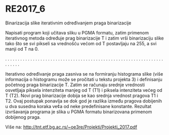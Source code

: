 # RE2017_6
Binarizacija slike iterativnim određivanjem praga binarizacije


Napisati program koji učitava sliku u PGMA formatu, zatim primenom iterativnog metoda
određuje prag binarizacije T i zatim vrši binarizaciju slike tako što se svi pikseli sa vrednošću
većom od T postavljaju na 255, a svi manji od T na 0.

. . . . . . . . . . . . . . . . . . . . . . . . . . . . . . . . . . . . . . . . . . . . . . . . . . . . . . . . . . . . . . . . . . . . . 

Iterativno određivanje praga zasniva se na formiranju histograma slike (više informacija o
histogramu može se pročitati u tekstu projekta 3) i definisanju početnog praga binarizacije T.
Zatim se računaju srednje vrednosti osvetljaja piksela intenziteta manjeg od T (T1) i piksela
intenziteta većeg od T (T2). Novi prag binarizacije dobija se kao srednja vrednost pragova T1
i T2. Ovaj postupak ponavlja se dok god je razlika između pragova dobijenih u dva susedna
koraka ve¢a od neke predefinisane konstante.
Rezultat izvršavanja programa je slika u PGMA formatu binarizovana primenom dobijenog
praga.

Više na: http://tnt.etf.bg.ac.rs/~oe3re/Projekti/Projekti_2017.pdf
